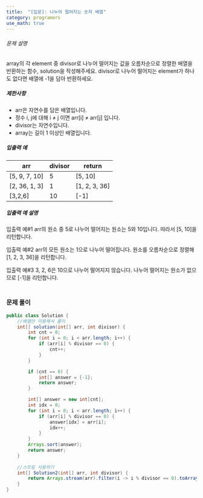 ```yaml
---
title:  "[입문]: 나누어 떨어지는 숫자 배열"
category: programers
use_math: true
---
```




###### 문제 설명

array의 각 element 중 divisor로 나누어 떨어지는 값을 오름차순으로 정렬한 배열을 반환하는 함수, solution을 작성해주세요.
divisor로 나누어 떨어지는 element가 하나도 없다면 배열에 -1을 담아 반환하세요.

##### 제한사항

- arr은 자연수를 담은 배열입니다.
- 정수 i, j에 대해 i ≠ j 이면 arr[i] ≠ arr[j] 입니다.
- divisor는 자연수입니다.
- array는 길이 1 이상인 배열입니다.

##### 입출력 예

| arr           | divisor | return        |
| ------------- | ------- | ------------- |
| [5, 9, 7, 10] | 5       | [5, 10]       |
| [2, 36, 1, 3] | 1       | [1, 2, 3, 36] |
| [3,2,6]       | 10      | [-1]          |

##### 입출력 예 설명

입출력 예#1
arr의 원소 중 5로 나누어 떨어지는 원소는 5와 10입니다. 따라서 [5, 10]을 리턴합니다.

입출력 예#2
arr의 모든 원소는 1으로 나누어 떨어집니다. 원소를 오름차순으로 정렬해 [1, 2, 3, 36]을 리턴합니다.

입출력 예#3
3, 2, 6은 10으로 나누어 떨어지지 않습니다. 나누어 떨어지는 원소가 없으므로 [-1]을 리턴합니다.



### <br>문제 풀이 

```java
public class Solution {
    //배열만 이용해서 풀이
    int[] solution(int[] arr, int divisor) {
        int cnt = 0;
        for (int i = 0; i < arr.length; i++) {
            if (arr[i] % divisor == 0) {
                cnt++;
            }
        }

        if (cnt == 0) {
            int[] answer = {-1};
            return answer;
        }

        int[] answer = new int[cnt];
        int idx = 0;
        for (int i = 0; i < arr.length; i++) {
            if (arr[i] % divisor == 0) {
                answer[idx] = arr[i];
                idx++;
            }
        }
        Arrays.sort(answer);
        return answer;
    }
    
    //스트림 사용하기
    int[] Solution2(int[] arr, int divisor) {
        return Arrays.stream(arr).filter(i -> i % divisor == 0).toArray();
    }
}
```





